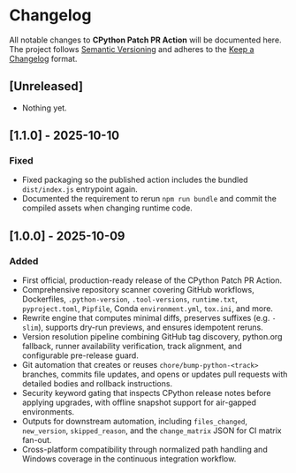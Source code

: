 # Changelog

All notable changes to **CPython Patch PR Action** will be documented here.  
The project follows [Semantic Versioning](https://semver.org/) and adheres to the
[Keep a Changelog](https://keepachangelog.com/en/1.1.0/) format.

## [Unreleased]

- Nothing yet.

## [1.1.0] - 2025-10-10

### Fixed

- Fixed packaging so the published action includes the bundled `dist/index.js` entrypoint again.
- Documented the requirement to rerun `npm run bundle` and commit the compiled assets when changing runtime code.

## [1.0.0] - 2025-10-09

### Added

- First official, production-ready release of the CPython Patch PR Action.
- Comprehensive repository scanner covering GitHub workflows, Dockerfiles, `.python-version`, `.tool-versions`, `runtime.txt`, `pyproject.toml`, `Pipfile`, Conda `environment.yml`, `tox.ini`, and more.
- Rewrite engine that computes minimal diffs, preserves suffixes (e.g. `-slim`), supports dry-run previews, and ensures idempotent reruns.
- Version resolution pipeline combining GitHub tag discovery, python.org fallback, runner availability verification, track alignment, and configurable pre-release guard.
- Git automation that creates or reuses `chore/bump-python-<track>` branches, commits file updates, and opens or updates pull requests with detailed bodies and rollback instructions.
- Security keyword gating that inspects CPython release notes before applying upgrades, with offline snapshot support for air-gapped environments.
- Outputs for downstream automation, including `files_changed`, `new_version`, `skipped_reason`, and the `change_matrix` JSON for CI matrix fan-out.
- Cross-platform compatibility through normalized path handling and Windows coverage in the continuous integration workflow.
